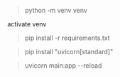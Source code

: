 

> python -m venv venv

activate venv

> pip install -r requirements.txt 

> pip install "uvicorn[standard]"

> uvicorn main:app --reload 
